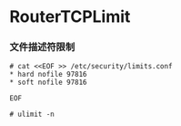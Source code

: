 # RouterTCPLimit

### 文件描述符限制
```
# cat <<EOF >> /etc/security/limits.conf
* hard nofile 97816
* soft nofile 97816

EOF

# ulimit -n
```

